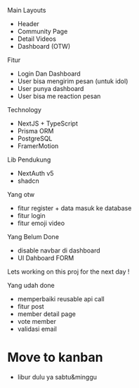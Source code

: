 Main Layouts
- Header
- Community Page
- Detail Videos
- Dashboard (OTW)

Fitur
- Login Dan Dashboard
- User bisa mengirim pesan (untuk idol)
- User punya dashboard
- User bisa me reaction pesan

Technology
- NextJS + TypeScript
- Prisma ORM
- PostgreSQL
- FramerMotion

Lib Pendukung
- NextAuth v5
- shadcn

Yang otw
- fitur register + data masuk ke database
- fitur login
- fitur emoji video

Yang Belum Done
- disable navbar di dashboard
- UI Dahboard FORM


Lets working on this proj for the next day !
  
Yang udah done
- memperbaiki reusable api call
- fitur post
- member detail page
- vote member
- validasi email  

# Move to kanban

- libur dulu ya sabtu&minggu
